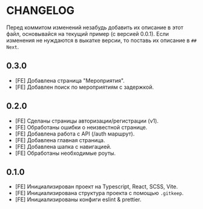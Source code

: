 # CHANGELOG

Перед коммитом изменений незабудь добавить их описание в этот файл, основывайся на текущий пример (с версией 0.0.1). Если изменения не нуждаются в выкатке версии, то поставь их описание в `## Next`.

## 0.3.0

- [FE] Добавлена страница "Мероприятия".
- [FE] Добавлен поиск по мероприятиям с задержкой.

## 0.2.0

- [FE] Сделаны страницы авторизации/регистрации (v1).
- [FE] Обработаны ошибки о неизвестной странице.
- [FE] Добавлена работа с API (/auth маршрут).
- [FE] Добавлена главная страница.
- [FE] Добавлена шапка с навигацией.
- [FE] Обработаны необходимые роуты.

## 0.1.0

- [FE] Инициализирован проект на Typescript, React, SCSS, Vite.
- [FE] Инициализирована структура проекта с помощью `.gitkeep`.
- [FE] Инициализированы конфиги eslint & prettier.